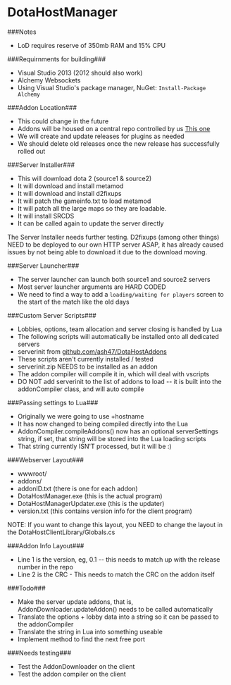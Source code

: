 DotaHostManager
===============

###Notes
 - LoD requires reserve of 350mb RAM and 15% CPU

###Requirnments for building###
 - Visual Studio 2013 (2012 should also work)
 - Alchemy Websockets
  - Using Visual Studio's package manager, NuGet: `Install-Package Alchemy`

###Addon Location###
 - This could change in the future
 - Addons will be housed on a central repo controlled by us [This one](https://github.com/ash47/DotaHostAddons)
 - We will create and update releases for plugins as needed
 - We should delete old releases once the new release has successfully rolled out

###Server Installer###
 - This will download dota 2 (source1 & source2)
 - It will download and install metamod
 - It will download and install d2fixups
 - It will patch the gameinfo.txt to load metamod
 - It will patch all the large maps so they are loadable.
 - It will install SRCDS
 - It can be called again to update the server directly

The Server Installer needs further testing. D2fixups (among other things) NEED to be deployed to our own HTTP server ASAP, it has already caused issues by not being able to download it due to the download moving.

###Server Launcher###
 - The server launcher can launch both source1 and source2 servers
 - Most server launcher arguments are HARD CODED
 - We need to find a way to add a `loading/waiting for players` screen to the start of the match like the old days

###Custom Server Scripts###
 - Lobbies, options, team allocation and server closing is handled by Lua
 - The following scripts will automatically be installed onto all dedicated servers
  - serverinit from [github.com/ash47/DotaHostAddons](https://github.com/ash47/DotaHostAddons)
  - These scripts aren't currently installed / tested
  - serverinit.zip NEEDS to be installed as an addon
  - The addon compiler will compile it in, which will deal with vscripts
  - DO NOT add serverinit to the list of addons to load -- it is built into the addonCompiler class, and will auto compile

###Passing settings to Lua###
 - Originally we were going to use +hostname <settings>
 - It has now changed to being compiled directly into the Lua
 - AddonCompiler.compileAddons() now has an optional serverSettings string, if set, that string will be stored into the Lua loading scripts
 - That string currently ISN'T processed, but it will be :)

###Webserver Layout###
 - wwwroot/
  - addons/
   - addonID.txt (there is one for each addon)
  - DotaHostManager.exe (this is the actual program)
  - DotaHostManagerUpdater.exe (this is the updater)
  - version.txt (this contains version info for the client program)

NOTE: If you want to change this layout, you NEED to change the layout in the DotaHostClientLibrary/Globals.cs

###Addon Info Layout###
 - Line 1 is the version, eg, 0.1 -- this needs to match up with the release number in the repo
 - Line 2 is the CRC - This needs to match the CRC on the addon itself

###Todo###
 - Make the server update addons, that is, AddonDownloader.updateAddon() needs to be called automatically
 - Translate the options + lobby data into a string so it can be passed to the addonCompiler
 - Translate the string in Lua into something useable
 - Implement method to find the next free port

###Needs testing###
 - Test the AddonDownloader on the client
 - Test the addon compiler on the client
